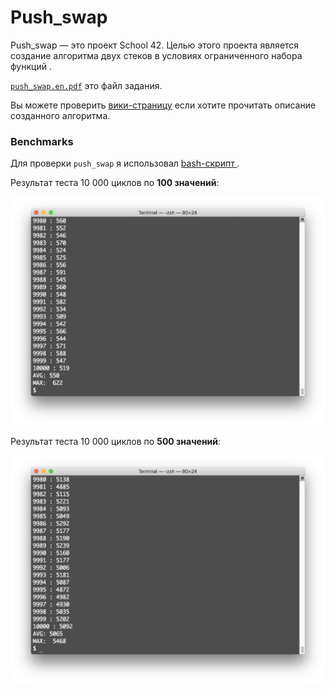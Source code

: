 # Push_swap

Push_swap — это проект School 42. Целью этого проекта является создание алгоритма двух стеков в условиях ограниченного набора функций .

[`push_swap.en.pdf`](/push_swap.en.pdf)  это файл задания.

Вы можете проверить [вики-страницу](../../wiki/Algorithm) если хотите прочитать описание созданного алгоритма.

### Benchmarks

Для проверки `push_swap` я использовал [bash-скрипт ](benchmark.sh).

Результат теста 10 000 циклов по **100 значений**:

![benchmark_100](/images/benchmark_100.png)

Результат теста 10 000 циклов по **500 значений**:

![benchmark_500](/images/benchmark_500.png)